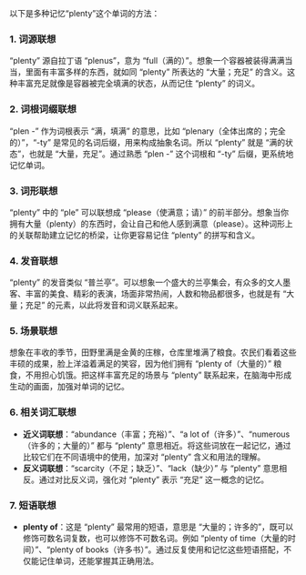 以下是多种记忆“plenty”这个单词的方法：

### 1. 词源联想
“plenty” 源自拉丁语 “plenus”，意为 “full（满的）”。想象一个容器被装得满满当当，里面有丰富多样的东西，就如同 “plenty” 所表达的 “大量；充足” 的含义。这种丰富充足就像是容器被完全填满的状态，从而记住 “plenty” 的词义。

### 2. 词根词缀联想
“plen -” 作为词根表示 “满，填满” 的意思，比如 “plenary（全体出席的；完全的）”，“-ty” 是常见的名词后缀，用来构成抽象名词。所以 “plenty” 就是 “满的状态”，也就是 “大量，充足”。通过熟悉 “plen -” 这个词根和 “-ty” 后缀，更系统地记忆单词。

### 3. 词形联想
“plenty” 中的 “ple” 可以联想成 “please（使满意；请）” 的前半部分。想象当你拥有大量（plenty）的东西时，会让自己和他人感到满意（please）。这种词形上的关联帮助建立记忆的桥梁，让你更容易记住 “plenty” 的拼写和含义。

### 4. 发音联想
“plenty” 的发音类似 “普兰亭”。可以想象一个盛大的兰亭集会，有众多的文人墨客、丰富的美食、精彩的表演，场面非常热闹，人数和物品都很多，也就是有 “大量；充足” 的元素，以此将发音和词义联系起来。

### 5. 场景联想
想象在丰收的季节，田野里满是金黄的庄稼，仓库里堆满了粮食。农民们看着这些丰硕的成果，脸上洋溢着满足的笑容，因为他们拥有 “plenty of（大量的）” 粮食，不用担心饥饿。把这样丰富充足的场景与 “plenty” 联系起来，在脑海中形成生动的画面，加强对单词的记忆。

### 6. 相关词汇联想
 - **近义词联想**：“abundance（丰富；充裕）”、“a lot of（许多）”、“numerous（许多的；大量的）” 都与 “plenty” 意思相近。将这些词放在一起记忆，通过比较它们在不同语境中的使用，加深对 “plenty” 含义和用法的理解。
 - **反义词联想**：“scarcity（不足；缺乏）”、“lack（缺少）” 与 “plenty” 意思相反。通过对比反义词，强化对 “plenty” 表示 “充足” 这一概念的记忆。

### 7. 短语联想
 - **plenty of**：这是 “plenty” 最常用的短语，意思是 “大量的；许多的”，既可以修饰可数名词复数，也可以修饰不可数名词。例如 “plenty of time（大量的时间）”、“plenty of books（许多书）”。通过反复使用和记忆这些短语搭配，不仅能记住单词，还能掌握其正确用法。 